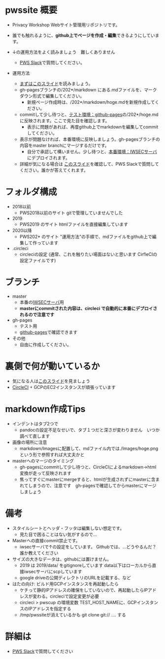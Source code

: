 # pwssite 概要
- Privacy Workshop Webサイト管理用リポジトリです。
- 誰でも触れるように、**github上でページを作成・編集**できるようにしています。
- ↓の運用方法をよく読みましょう　難しくありません
  - [PWS Slack](https://pwscup.slack.com)で質問してください。

- 運用方法
  - [まずはこのスライド](https://docs.google.com/presentation/d/1VPrXKw8AN9LVo-EXei2zOkcJoQwn1LSfwvPKT-2-5lA/edit)を読みましょう。
  - gh-pagesブランチの/202*/markdown にある.mdファイルを、マークダウン形式で編集してください。
    - 新規ページ作成時は、/202*/markdown/hoge.mdを新規作成してください。
  - commitして少し待つと、[テスト環境：github-pages](https://pwscup.github.io/pwssite)の/202*/hoge.mdに反映されます。ここで見た目を確認します。
    - 表示に問題があれば、再度github上でmarkdownを編集してcommitしてください。
  - 表示が問題なければ、本番環境に反映しましょう。gh-pagesブランチの内容をmaster branchにマージするだけです。
    - 自分で承認して構いません。少し待つと、[本番環境：IWSECサーバ](https://www.iwsec.org/pws/)にデプロイされます。
  - 詳細が気になる場合は [このスライド](https://docs.google.com/presentation/d/1VPrXKw8AN9LVo-EXei2zOkcJoQwn1LSfwvPKT-2-5lA/edit)を確認して、PWS Slackで質問してください。誰かが答えてくれます。
  
# フォルダ構成
- 2018以前
  - PWS2018以前のサイト gitで管理していませんでした 
- 2019
  - PWS2019 のサイト htmlファイルを直接編集しています
- 2020以降
  - PWS202* のサイト "運用方法"の手順で、mdファイルをgithub上で編集して作っています
- .circleci
  - circleciの設定 (通常、これを触りたい場面はないと思います CirfleCIの設定ファイルです)

# ブランチ
- master
  - 本番の[IWSECサーバ](https://www.iwsec.org/pws/)用
  - **masterにcommitされた内容は、circleci で自動的に本番にデプロイされるので注意です**
- gh-pages
  - テスト用
  - [github-pages](https://pwscup.github.io/pwssite)で確認できます
- その他
  - 自由に作成してください。

# 裏側で何が動いているか
  - 気になる人は[このスライド](https://docs.google.com/presentation/d/1VPrXKw8AN9LVo-EXei2zOkcJoQwn1LSfwvPKT-2-5lA/edit)を見ましょう
  - [CircleCI](https://app.circleci.com/pipelines/github/pwscup/pwssite) + GCPのEC2インスタンスが頑張っています

# markdown作成Tips
- インデントはタブ2つで
  - pandocの設定不足なせいで、タブ１つだと深さが変わりません　いつか調べて直します
- 画像の場所に注意
  - markdown/Imagesに配置して、mdファイル内では./Images/hoge.pngという形で参照すれば大丈夫かと
- masterへのマージのタイミング
  - gh-pagesにcommitして少し待つと、CircleCIによるmarkdown->html変換が走って反映されます
  - 焦ってすぐにmasterにmergeすると、htmlが生成されずにmasterに含まれてしまうので、注意です　gh-pagesで確認してからmasterにマージしましょう

# 備考
  - スタイルシートとヘッダ・フッタは編集しない想定です。
    - 見た目で困ることはない気がするので...
  - Masterへの直接commit禁止です。
    - iwsecサーバで↑の設定をしています。 Githubでは、...どうやるんだ？誰か教えてください
  - サイズの大きなデータは、githubには置けません。
    - 2019 は 2019/data/ をgitignoreしています data以下はローカルから直接iwsecサーバにscpしています
    - google driveの公開ディレクトリのURLを記載する、など
  - はたの向け: ビルド用GCPインスタンスを再起動したら
    - ケチって静的IPアドレスの確保をしていないので、再起動したらIPアドレスが変わる。circleciで設定変更が必要
    - circleci > pwscup の環境変数 TEST_HOST_NAMEに、GCPインスタンスのIPアドレスを指定する
    - /tmp/pwssiteが消えているかも git clone git:// .... する 

# 詳細は
- [PWS Slack](https://pwscup.slack.com)で質問してください
